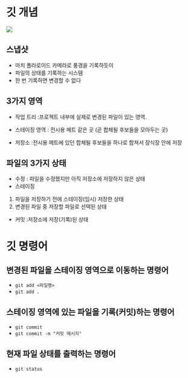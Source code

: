 # 깃 개념

![](https://encrypted-tbn0.gstatic.com/images?q=tbn:ANd9GcT2aRJR6dWUGsjhkUzKkGp-3787npBEJcJblg&s)


## 스냅샷
- 마치 폴라로이드 카메라로 풍경을 기록하듯이
- 파일의 상태를 기록하는 시스템
- 한 번 기록하면 변경할 수 없다

## 3가지 영역
- 작업 트리 :프로젝트 내부에 실제로
            변경된 파일이 있는 영역.
- 스테이징 영역 : 전시용 메트 같은 곳
(곧 합체될 후보들을 모아두는 곳)

- 저장소 :전시용 메트에 있던 합체될 후보들을 하나로 합쳐서 장식장 안에 저장

## 파일의 3가지 상태
- 수정 : 파일을 수정했지만 아직 저장소에 저장하지 않은 상태
- 스테이징 
1. 파일을 저장하기 전에 스테이징(임시) 저장한 상태
2. 변경된 파일 중 저장할 파일로 선택된 상태

- 커밋 :저장소에 저장(기록)된 상태

# 깃 명령어

## 변경된 파일을 스테이징 영역으로 이동하는 명령어
- `git add <파일명>`
- `git add .`

## 스테이징 영역에 있는 파일을 기록(커밋)하는 명령어

- `git commit`
- `git commit -m "커밋 메시지"`

## 현재 파일 상태를 출력하는 명령어
- `git status`